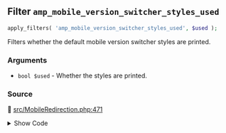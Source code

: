 ## Filter `amp_mobile_version_switcher_styles_used`

```php
apply_filters( 'amp_mobile_version_switcher_styles_used', $used );
```

Filters whether the default mobile version switcher styles are printed.

### Arguments

* `bool $used` - Whether the styles are printed.

### Source

:link: [src/MobileRedirection.php:471](/src/MobileRedirection.php#L471)

<details>
<summary>Show Code</summary>

```php
if ( ! apply_filters( 'amp_mobile_version_switcher_styles_used', true ) ) {
```

</details>
